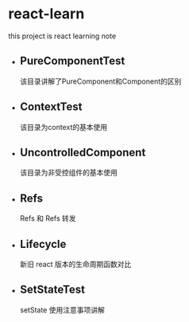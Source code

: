 # react-learn
this project is react learning note

- ## PureComponentTest
  
    该目录讲解了PureComponent和Component的区别

- ## ContextTest
  
    该目录为context的基本使用

- ## UncontrolledComponent
  
    该目录为非受控组件的基本使用

- ## Refs
  
    Refs 和 Refs 转发

- ## Lifecycle
    
    新旧 react 版本的生命周期函数对比

- ## SetStateTest
    
    setState 使用注意事项讲解
